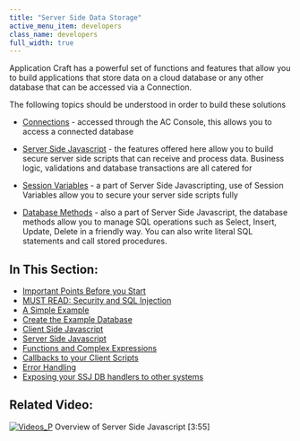 ```yaml
---
title: "Server Side Data Storage"
active_menu_item: developers
class_name: developers
full_width: true
---
```



Application Craft has a powerful set of functions and features that allow you to build applications that store data on a cloud database or any other database that can be accessed via a Connection.

The following topics should be understood in order to build these solutions

 - [Connections](/developers/user-guide/product-guide/the-console/console-tabs/connections/) - accessed through the AC Console, this allows you to access a connected database

 - [Server Side Javascript](/developers/user-guide/scripting-apis/server-side-scripting-overview/) - the features offered here allow you to build secure server side scripts that can receive and process data. Business logic, validations and database transactions are all catered for

 - [Session Variables](/developers/user-guide/scripting-apis/server-side-api/ssj-object/security/setsessionobject) - a part of Server Side Javascripting, use of Session Variables allow you to secure your server side scripts fully

 - [Database Methods](/developers/user-guide/scripting-apis/server-side-api/ssj-object/database/) - also a part of Server Side Javascript, the database methods allow you to manage SQL operations such as Select, Insert, Update, Delete in a friendly way. You can also write literal SQL statements and call stored procedures.

## In This Section:

 - [Important Points Before you Start](/developers/user-guide/product-guide/data-storage/server-side-data-storage/important-points-before-you-st)
 - [MUST READ: Security and SQL Injection](/developers/user-guide/product-guide/data-storage/server-side-data-storage/security-and-sql-injection)
 - [A Simple Example](/developers/user-guide/product-guide/data-storage/server-side-data-storage/a-simple-example/)
 - [Create the Example Database](/developers/user-guide/product-guide/data-storage/server-side-data-storage/a-simple-example/create-the-example-database)
 - [Client Side Javascript](/developers/user-guide/product-guide/data-storage/server-side-data-storage/a-simple-example/client-side-javascript)
 - [Server Side Javascript](/developers/user-guide/product-guide/data-storage/server-side-data-storage/a-simple-example/server-side-javascript)
 - [Functions and Complex Expressions](/developers/user-guide/product-guide/data-storage/server-side-data-storage/handling-sql-expressions)
 - [Callbacks to your Client Scripts](/developers/user-guide/product-guide/data-storage/server-side-data-storage/callbacks-to-your-client-scrip)
 - [Error Handling](/developers/user-guide/product-guide/data-storage/server-side-data-storage/error-handling)
 - [Exposing your SSJ DB handlers to other systems](/developers/user-guide/product-guide/data-storage/server-side-data-storage/exposing-your-ssj-db-handlers)

## Related Video:

[![Videos\_P](/img/docs/videos_p.png)](http://www.youtube.com/v/LGzP1Uxk5c4?autoplay=1&hd=1&fs=1&showsearch=0&rel=0&) Overview of Server Side Javascript [3:55]

